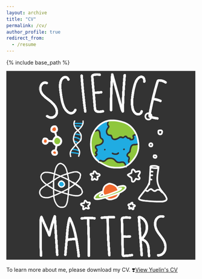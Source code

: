 ```yaml
---
layout: archive
title: "CV"
permalink: /cv/
author_profile: true
redirect_from:
  - /resume
---
```


{% include base_path %}
<p align="left">
   <img src="../images/Science.gif" />
</p>


To learn more about me, please download my CV. ❣️[View Yuelin's CV](Yuelin_CV.pdf)


